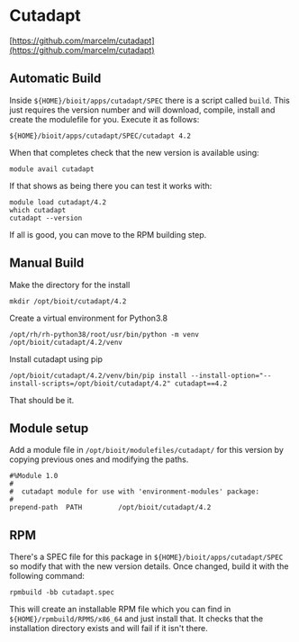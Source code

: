 # Cutadapt

[https://github.com/marcelm/cutadapt](https://github.com/marcelm/cutadapt)

## Automatic Build

Inside `${HOME}/bioit/apps/cutadapt/SPEC` there is a script called `build`. This just requires the version number and will download, compile, install and create the modulefile for you. Execute it as follows:

    ${HOME}/bioit/apps/cutadapt/SPEC/cutadapt 4.2

When that completes check that the new version is available using:

    module avail cutadapt

If that shows as being there you can test it works with:

    module load cutadapt/4.2
    which cutadapt
    cutadapt --version

If all is good, you can move to the RPM building step.

## Manual Build

Make the directory for the install

    mkdir /opt/bioit/cutadapt/4.2

Create a virtual environment for Python3.8

    /opt/rh/rh-python38/root/usr/bin/python -m venv /opt/bioit/cutadapt/4.2/venv

Install cutadapt using pip

    /opt/bioit/cutadapt/4.2/venv/bin/pip install --install-option="--install-scripts=/opt/bioit/cutadapt/4.2" cutadapt==4.2

That should be it.

## Module setup

Add a module file in `/opt/bioit/modulefiles/cutadapt/` for this version by copying previous ones and modifying the paths.

    #%Module 1.0
    #
    #  cutadapt module for use with 'environment-modules' package:
    #
    prepend-path  PATH         /opt/bioit/cutadapt/4.2

## RPM

There's a SPEC file for this package in `${HOME}/bioit/apps/cutadapt/SPEC` so modify that with the new version details. Once changed, build it with the following command:

    rpmbuild -bb cutadapt.spec

This will create an installable RPM file which you can find in `${HOME}/rpmbuild/RPMS/x86_64` and just install that. It checks that the installation directory exists and will fail if it isn't there.
